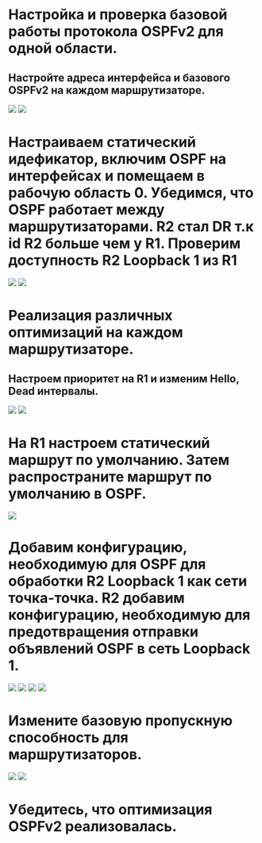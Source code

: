 # Настройка и проверка базовой работы протокола OSPFv2 для одной области.
## Настройте адреса интерфейса и базового OSPFv2 на каждом маршрутизаторе.
![](https://github.com/iGORnetwork/Lab___Configure_Single_Area_OSPFv2/blob/main/Screenshot_1.png)
![](https://github.com/iGORnetwork/Lab___Configure_Single_Area_OSPFv2/blob/main/imeg/Screenshot_2.png)
# Настраиваем статический идефикатор, включим OSPF на интерфейсах и помещаем в рабочую область 0. Убедимся, что OSPF работает между маршрутизаторами. R2 стал DR т.к id R2 больше чем у R1. Проверим доступность R2 Loopback 1 из R1
![](https://github.com/iGORnetwork/Lab___Configure_Single_Area_OSPFv2/blob/main/imeg/Screenshot_5.png)
![](https://github.com/iGORnetwork/Lab___Configure_Single_Area_OSPFv2/blob/main/imeg/Screenshot_6.png)
# Реализация различных оптимизаций на каждом маршрутизаторе.
## Настроем приоритет на R1 и изменим Hello, Dead интервалы.
![](https://github.com/iGORnetwork/Lab___Configure_Single_Area_OSPFv2/blob/main/imeg/Screenshot_4.png)
![](https://github.com/iGORnetwork/Lab___Configure_Single_Area_OSPFv2/blob/main/imeg/Screenshot_8.png)
# На R1 настроем статический маршрут по умолчанию. Затем распространите маршрут по умолчанию в OSPF. 
![](https://github.com/iGORnetwork/Lab___Configure_Single_Area_OSPFv2/blob/main/imeg/Screenshot_7.png)
# Добавим конфигурацию, необходимую для OSPF для обработки R2 Loopback 1 как сети точка-точка. R2 добавим конфигурацию, необходимую для предотвращения отправки объявлений OSPF в сеть Loopback 1.
![](https://github.com/iGORnetwork/Lab___Configure_Single_Area_OSPFv2/blob/main/imeg/Screenshot_8.png)
![](https://github.com/iGORnetwork/Lab___Configure_Single_Area_OSPFv2/blob/main/imeg/Screenshot_9.png)
![](https://github.com/iGORnetwork/Lab___Configure_Single_Area_OSPFv2/blob/main/imeg/Screenshot_10.png)
![](https://github.com/iGORnetwork/Lab___Configure_Single_Area_OSPFv2/blob/main/imeg/Screenshot_11.png)
# Измените базовую пропускную способность для маршрутизаторов.
![](https://github.com/iGORnetwork/Lab___Configure_Single_Area_OSPFv2/blob/main/imeg/Screenshot_12.png)
![](https://github.com/iGORnetwork/Lab___Configure_Single_Area_OSPFv2/blob/main/imeg/Screenshot_13.png)
# Убедитесь, что оптимизация OSPFv2 реализовалась.
